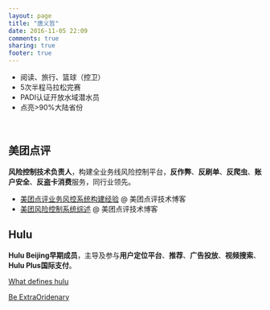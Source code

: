 ```yaml
---
layout: page
title: "唐义哲"
date: 2016-11-05 22:09
comments: true
sharing: true
footer: true
---
```


- 阅读、旅行、篮球（控卫）
- 5次半程马拉松完赛
- PADI认证开放水域潜水员
- 点亮>90%大陆省份

<br/>

## 美团点评

**风险控制技术负责人**，构建全业务线风险控制平台，**反作弊**、**反刷单**、**反爬虫**、**账户安全**、**反盗卡消费**服务，同行业领先。

- [美团点评业务风控系统构建经验](https://tech.meituan.com/risk_control_system_experience_sharing.html) @ 美团点评技术博客
- [美团风险控制系统综述](https://tech.meituan.com/online_risk_control.html) @ 美团点评技术博客

## Hulu

**Hulu Beijing早期成员**，主导及参与**用户定位平台**、**推荐**、**广告投放**、**视频搜索**、**Hulu Plus国际支付**。

[What defines hulu](http://v.youku.com/v_show/id_XMzQ1NTk2MzU0MA==.html?spm=a2h3j.8428770.3416059.1)

[Be ExtraOridenary](http://v.youku.com/v_show/id_XMzQ1NTk4MTgxNg==.html?spm=a2h3j.8428770.3416059.1)

